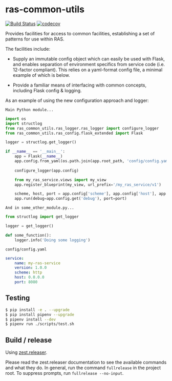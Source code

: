 # ras-common-utils
[![Build Status](https://travis-ci.org/ONSdigital/ras-common-utils.svg?branch=master)](https://travis-ci.org/ONSdigital/ras-common-utils)
[![codecov](https://codecov.io/gh/ONSdigital/ras-common-utils/branch/master/graph/badge.svg)](https://codecov.io/gh/ONSdigital/ras-common-utils)


Provides facilities for access to common facilities, establishing a set of patterns for use within RAS.

The facilities include:
 
- Supply an immutable config object which can easily be used with Flask, and enables separation of environment
specifics from service code (i.e. 12-factor compliant). This relies on a yaml-format config file, a minimal example
of which is below.

- Provide a familiar means of interfacing with common concepts, including Flask config & logging.

As an example of using the new configuration approach and logger:

`Main Python module...`
```Python
import os
import structlog
from ras_common_utils.ras_logger.ras_logger import configure_logger
from ras_common_utils.ras_config.flask_extended import Flask

logger = structlog.get_logger()

if __name__ == '__main__':
    app = Flask(__name__)
    app.config.from_yaml(os.path.join(app.root_path, 'config/config.yaml'))
    
    configure_logger(app.config)

    from my_ras_service.views import my_view
    app.register_blueprint(my_view, url_prefix='/my_ras_service/v1')

    scheme, host, port = app.config['scheme'], app.config['host'], app.config['port']
    app.run(debug=app.config.get('debug'), port=port)

```

`And in some_other_module.py...`

```Python
from structlog import get_logger

logger = get_logger()

def some_function():
    logger.info('Doing some logging')
```

`config/config.yaml`
```Yaml
service:
    name: my-ras-service
    version: 1.0.0
    scheme: http
    host: 0.0.0.0
    port: 8080
```

## Testing

```sh
$ pip install -e . --upgrade
$ pip install pipenv --upgrade
$ pipenv install --dev
$ pipenv run ./scripts/test.sh
```

## Build / release

Using [zest.releaser](https://pypi.python.org/pypi/zest.releaser).

Please read the zest.releaser documentation to see the available commands and what they do.
In general, run the command `fullrelease` in the project root. To suppress prompts, run `fullrelease --no-input`.
